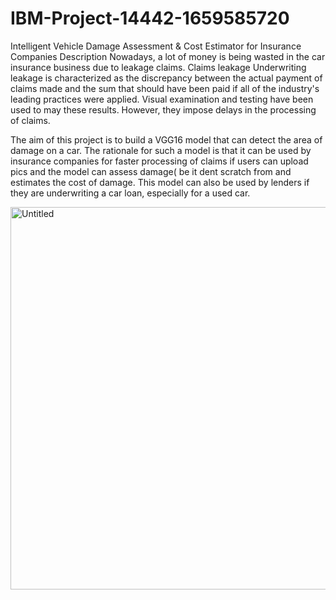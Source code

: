 # IBM-Project-14442-1659585720
Intelligent Vehicle Damage Assessment &amp; Cost Estimator for Insurance Companies
Description
Nowadays, a lot of money is being wasted in the car insurance business due to leakage claims. Claims leakage Underwriting leakage is characterized as the discrepancy between the actual payment of claims made and the sum that should have been paid if all of the industry's leading practices were applied. Visual examination and testing have been used to may these results. However, they impose delays in the processing of claims.

The aim of this project is to build a VGG16 model that can detect the area of damage on a car. The rationale for such a model is that it can be used by insurance companies for faster processing of claims if users can upload pics and the model can assess damage( be it dent scratch from and estimates the cost of damage. This model can also be used by lenders if they are underwriting a car loan, especially for a used car.

<img width="612" alt="Untitled" src="https://user-images.githubusercontent.com/111693185/192304884-29067492-cd8a-4721-aaee-e61ae2961aba.png">
